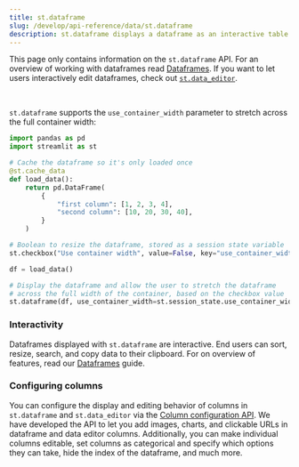 ```yaml
---
title: st.dataframe
slug: /develop/api-reference/data/st.dataframe
description: st.dataframe displays a dataframe as an interactive table.
---
```


<Tip>

This page only contains information on the `st.dataframe` API. For an overview of working with dataframes read [Dataframes](/develop/concepts/elements-and-ui/dataframes). If you want to let users interactively edit dataframes, check out [`st.data_editor`](/develop/api-reference/data/st.data_editor).

</Tip>

<Autofunction function="streamlit.dataframe" />

<br />

`st.dataframe` supports the `use_container_width` parameter to stretch across the full container width:

```python
import pandas as pd
import streamlit as st

# Cache the dataframe so it's only loaded once
@st.cache_data
def load_data():
    return pd.DataFrame(
        {
            "first column": [1, 2, 3, 4],
            "second column": [10, 20, 30, 40],
        }
    )

# Boolean to resize the dataframe, stored as a session state variable
st.checkbox("Use container width", value=False, key="use_container_width")

df = load_data()

# Display the dataframe and allow the user to stretch the dataframe
# across the full width of the container, based on the checkbox value
st.dataframe(df, use_container_width=st.session_state.use_container_width)
```

<Cloud src="https://doc-dataframe2.streamlit.app/?embed=true" height="350" />

<Autofunction function="DeltaGenerator.add_rows" />

### Interactivity

Dataframes displayed with `st.dataframe` are interactive. End users can sort, resize, search, and copy data to their clipboard. For on overview of features, read our [Dataframes](/develop/concepts/elements-and-ui/dataframes#additional-ui-features) guide.

### Configuring columns

You can configure the display and editing behavior of columns in `st.dataframe` and `st.data_editor` via the [Column configuration API](/develop/api-reference/data/st.column_config). We have developed the API to let you add images, charts, and clickable URLs in dataframe and data editor columns. Additionally, you can make individual columns editable, set columns as categorical and specify which options they can take, hide the index of the dataframe, and much more.

<Cloud src="https://doc-column-config-overview.streamlit.app/?embed=true&embed_options=disable_scrolling" height="480"/>
